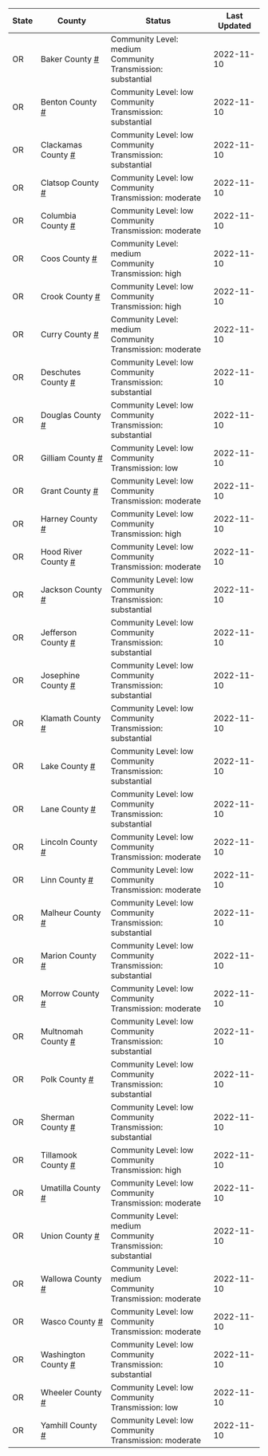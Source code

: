 State | County | Status | Last Updated
--- | --- | --- | --- 
OR | Baker County <a href="#baker_county">#</a> | <a name="baker_county"></a>Community Level: medium<br/>Community Transmission: substantial | 2022-11-10
OR | Benton County <a href="#benton_county">#</a> | <a name="benton_county"></a>Community Level: low<br/>Community Transmission: substantial | 2022-11-10
OR | Clackamas County <a href="#clackamas_county">#</a> | <a name="clackamas_county"></a>Community Level: low<br/>Community Transmission: substantial | 2022-11-10
OR | Clatsop County <a href="#clatsop_county">#</a> | <a name="clatsop_county"></a>Community Level: low<br/>Community Transmission: moderate | 2022-11-10
OR | Columbia County <a href="#columbia_county">#</a> | <a name="columbia_county"></a>Community Level: low<br/>Community Transmission: moderate | 2022-11-10
OR | Coos County <a href="#coos_county">#</a> | <a name="coos_county"></a>Community Level: medium<br/>Community Transmission: high | 2022-11-10
OR | Crook County <a href="#crook_county">#</a> | <a name="crook_county"></a>Community Level: low<br/>Community Transmission: high | 2022-11-10
OR | Curry County <a href="#curry_county">#</a> | <a name="curry_county"></a>Community Level: medium<br/>Community Transmission: moderate | 2022-11-10
OR | Deschutes County <a href="#deschutes_county">#</a> | <a name="deschutes_county"></a>Community Level: low<br/>Community Transmission: substantial | 2022-11-10
OR | Douglas County <a href="#douglas_county">#</a> | <a name="douglas_county"></a>Community Level: low<br/>Community Transmission: substantial | 2022-11-10
OR | Gilliam County <a href="#gilliam_county">#</a> | <a name="gilliam_county"></a>Community Level: low<br/>Community Transmission: low | 2022-11-10
OR | Grant County <a href="#grant_county">#</a> | <a name="grant_county"></a>Community Level: low<br/>Community Transmission: moderate | 2022-11-10
OR | Harney County <a href="#harney_county">#</a> | <a name="harney_county"></a>Community Level: low<br/>Community Transmission: high | 2022-11-10
OR | Hood River County <a href="#hood_river_county">#</a> | <a name="hood_river_county"></a>Community Level: low<br/>Community Transmission: moderate | 2022-11-10
OR | Jackson County <a href="#jackson_county">#</a> | <a name="jackson_county"></a>Community Level: low<br/>Community Transmission: substantial | 2022-11-10
OR | Jefferson County <a href="#jefferson_county">#</a> | <a name="jefferson_county"></a>Community Level: low<br/>Community Transmission: substantial | 2022-11-10
OR | Josephine County <a href="#josephine_county">#</a> | <a name="josephine_county"></a>Community Level: low<br/>Community Transmission: substantial | 2022-11-10
OR | Klamath County <a href="#klamath_county">#</a> | <a name="klamath_county"></a>Community Level: low<br/>Community Transmission: substantial | 2022-11-10
OR | Lake County <a href="#lake_county">#</a> | <a name="lake_county"></a>Community Level: low<br/>Community Transmission: substantial | 2022-11-10
OR | Lane County <a href="#lane_county">#</a> | <a name="lane_county"></a>Community Level: low<br/>Community Transmission: substantial | 2022-11-10
OR | Lincoln County <a href="#lincoln_county">#</a> | <a name="lincoln_county"></a>Community Level: low<br/>Community Transmission: moderate | 2022-11-10
OR | Linn County <a href="#linn_county">#</a> | <a name="linn_county"></a>Community Level: low<br/>Community Transmission: moderate | 2022-11-10
OR | Malheur County <a href="#malheur_county">#</a> | <a name="malheur_county"></a>Community Level: low<br/>Community Transmission: substantial | 2022-11-10
OR | Marion County <a href="#marion_county">#</a> | <a name="marion_county"></a>Community Level: low<br/>Community Transmission: substantial | 2022-11-10
OR | Morrow County <a href="#morrow_county">#</a> | <a name="morrow_county"></a>Community Level: low<br/>Community Transmission: moderate | 2022-11-10
OR | Multnomah County <a href="#multnomah_county">#</a> | <a name="multnomah_county"></a>Community Level: low<br/>Community Transmission: substantial | 2022-11-10
OR | Polk County <a href="#polk_county">#</a> | <a name="polk_county"></a>Community Level: low<br/>Community Transmission: substantial | 2022-11-10
OR | Sherman County <a href="#sherman_county">#</a> | <a name="sherman_county"></a>Community Level: low<br/>Community Transmission: substantial | 2022-11-10
OR | Tillamook County <a href="#tillamook_county">#</a> | <a name="tillamook_county"></a>Community Level: low<br/>Community Transmission: high | 2022-11-10
OR | Umatilla County <a href="#umatilla_county">#</a> | <a name="umatilla_county"></a>Community Level: low<br/>Community Transmission: moderate | 2022-11-10
OR | Union County <a href="#union_county">#</a> | <a name="union_county"></a>Community Level: medium<br/>Community Transmission: substantial | 2022-11-10
OR | Wallowa County <a href="#wallowa_county">#</a> | <a name="wallowa_county"></a>Community Level: medium<br/>Community Transmission: moderate | 2022-11-10
OR | Wasco County <a href="#wasco_county">#</a> | <a name="wasco_county"></a>Community Level: low<br/>Community Transmission: moderate | 2022-11-10
OR | Washington County <a href="#washington_county">#</a> | <a name="washington_county"></a>Community Level: low<br/>Community Transmission: substantial | 2022-11-10
OR | Wheeler County <a href="#wheeler_county">#</a> | <a name="wheeler_county"></a>Community Level: low<br/>Community Transmission: low | 2022-11-10
OR | Yamhill County <a href="#yamhill_county">#</a> | <a name="yamhill_county"></a>Community Level: low<br/>Community Transmission: moderate | 2022-11-10
